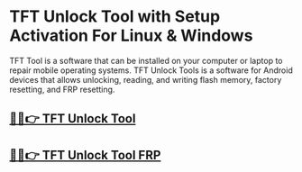 # TFT Unlock Tool with Setup Activation For Linux & Windows

TFT Tool is a software that can be installed on your computer or laptop to repair mobile operating systems. TFT Unlock Tools is a software for Android devices that allows unlocking, reading, and writing flash memory, factory resetting, and FRP resetting.

## [🎉🚀👉 TFT Unlock Tool](https://alipc.pro/dl/)

## [🎉🚀👉 TFT Unlock Tool FRP](https://alipc.pro/dl/)
